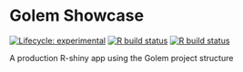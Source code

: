 # Golem Showcase

<!-- badges: start -->
[![Lifecycle: experimental](https://img.shields.io/badge/lifecycle-experimental-orange.svg)](https://www.tidyverse.org/lifecycle/#experimental)
[![R build status](https://github.com/JamesGallant/GolemShowcase/workflows/test_GolemShowcase/badge.svg)](https://github.com/JamesGallant/GolemShowcase/actions)
[![R build status](https://github.com/JamesGallant/GolemShowcase/workflows/R-CMD-check/badge.svg)](https://github.com/JamesGallant/GolemShowcase/actions)
<!-- badges: end -->

A production R-shiny app using the Golem project structure 
